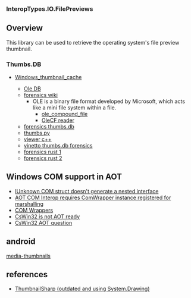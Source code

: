 ### InteropTypes.IO.FilePreviews

## Overview

This library can be used to retrieve the operating system's file preview thumbnail.

### Thumbs.DB

- [Windows_thumbnail_cache](https://en.wikipedia.org/wiki/Windows_thumbnail_cache)
  
  - [Ole DB](https://www.nuget.org/packages/System.Data.OleDb)
  - [forensics wiki](https://forensics.wiki/thumbs.db/) 
	- OLE is a binary file format developed by Microsoft, which acts like a mini file system within a file.
	  - [ole_compound_file](https://forensics.wiki/ole_compound_file/)	  
	  - [OleCF reader](https://www.nuget.org/packages/OleCf)
  - [forensics thumbs.db](https://forensics.wiki/thumbs.db/)
  - [thumbs.py](https://gist.github.com/peter17/29d2fa106cb59705ae85)
  - [viewer c++](https://github.com/thumbsviewer/thumbsviewer)
  - [vinetto thumbs.db forensics](https://github.com/thinkski/vinetto)
  - [forensics rust 1](https://github.com/berkus/thumbsdb)
  - [forensics rust 2](https://github.com/berkus/thumbsdbkit)

## Windows COM support in AOT

- [IUnknown COM struct doesn't generate a nested interface](https://github.com/microsoft/CsWin32/issues/724)
- [AOT COM Interop requires ComWrapper instance registered for marshalling](https://github.com/dotnet/runtime/issues/115753)
- [COM Wrappers](https://learn.microsoft.com/en-us/dotnet/standard/native-interop/tutorial-comwrappers)
- [CsWin32 is not AOT ready](https://github.com/microsoft/CsWin32/issues/1273)
- [CsWin32 AOT question](https://github.com/microsoft/CsWin32/issues/1444)

	
## android

[media-thumbnails](https://developer.android.com/social-and-messaging/guides/media-thumbnails)
	
## references

- [ThumbnailSharp (outdated and using System.Drawing)](https://github.com/mirzaevolution/ThumbnailSharp)
  